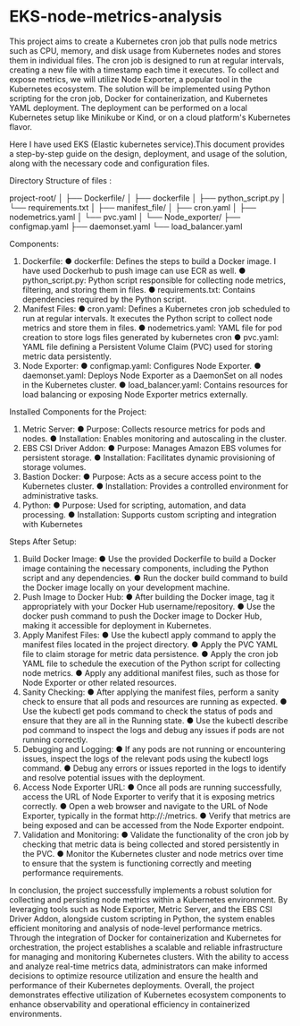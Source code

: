 # EKS-node-metrics-analysis

This project aims to create a Kubernetes cron job that pulls node metrics such as CPU, memory, and disk usage from Kubernetes nodes and stores them in individual files. The cron job is designed to run at regular intervals,
creating a new file with a timestamp each time it executes. To collect and expose metrics, we will utilize Node Exporter, a popular tool in the Kubernetes ecosystem. The solution will be implemented using Python scripting for the cron job, Docker for containerization, and Kubernetes YAML deployment. The deployment can be performed on a local Kubernetes setup like Minikube or Kind, or on a cloud platform's Kubernetes flavor.

Here I have used EKS (Elastic kubernetes service).This document provides a step-by-step guide on the design, deployment, and usage of the solution, along with the necessary code and configuration files.

Directory Structure of files :

project-root/
│
├── Dockerfile/
│ ├── dockerfile
│ ├── python_script.py
│ └── requirements.txt
│
├── manifest_file/
│ ├── cron.yaml
│ ├── nodemetrics.yaml
│ └── pvc.yaml
│
└── Node_exporter/
├── configmap.yaml
├── daemonset.yaml
└── load_balancer.yaml

Components:
1. Dockerfile:
  ● dockerfile: Defines the steps to build a Docker image. I have used Dockerhub to push image can use ECR as well.
  ● python_script.py: Python script responsible for collecting node metrics, filtering, and storing them in files.
  ● requirements.txt: Contains dependencies required by the Python script.
2. Manifest Files:
  ● cron.yaml: Defines a Kubernetes cron job scheduled to run at regular intervals. It executes the Python script to collect node metrics and store them in files.
  ● nodemetrics.yaml: YAML file for pod creation to store logs files generated by kubernetes cron
  ● pvc.yaml: YAML file defining a Persistent Volume Claim (PVC) used for storing metric data persistently.
3. Node Exporter:
  ● configmap.yaml: Configures Node Exporter.
  ● daemonset.yaml: Deploys Node Exporter as a DaemonSet on all nodes in the Kubernetes cluster.
  ● load_balancer.yaml: Contains resources for load balancing or exposing Node Exporter metrics externally.

Installed Components for the Project:
1. Metric Server:
  ● Purpose: Collects resource metrics for pods and nodes.
  ● Installation: Enables monitoring and autoscaling in the cluster.
2. EBS CSI Driver Addon:
  ● Purpose: Manages Amazon EBS volumes for persistent storage.
  ● Installation: Facilitates dynamic provisioning of storage
volumes.
3. Bastion Docker:
  ● Purpose: Acts as a secure access point to the Kubernetes
cluster.
  ● Installation: Provides a controlled environment for administrative tasks.
4. Python:
  ● Purpose: Used for scripting, automation, and data processing.
  ● Installation: Supports custom scripting and integration with Kubernetes

Steps After Setup:
1. Build Docker Image:
  ● Use the provided Dockerfile to build a Docker image containing the necessary components, including the Python
  script and any dependencies.
  ● Run the docker build command to build the Docker image locally on your development machine.
2. Push Image to Docker Hub:
  ● After building the Docker image, tag it appropriately with your Docker Hub username/repository.
  ● Use the docker push command to push the Docker image to Docker Hub, making it accessible for deployment in Kubernetes.
3. Apply Manifest Files:
  ● Use the kubectl apply command to apply the manifest files located in the project directory.
  ● Apply the PVC YAML file to claim storage for metric data persistence.
  ● Apply the cron job YAML file to schedule the execution of the
  Python script for collecting node metrics.
  ● Apply any additional manifest files, such as those for Node Exporter or other related resources.
4. Sanity Checking:
  ● After applying the manifest files, perform a sanity check to ensure that all pods and resources are running as expected.
  ● Use the kubectl get pods command to check the status of pods and ensure that they are all in the Running state.
  ● Use the kubectl describe pod command to inspect the logs and debug any issues if pods are not running correctly.
5. Debugging and Logging:
  ● If any pods are not running or encountering issues, inspect the logs of the relevant pods using the kubectl logs command.
  ● Debug any errors or issues reported in the logs to identify and resolve potential issues with the deployment.
6. Access Node Exporter URL:
  ● Once all pods are running successfully, access the URL of Node Exporter to verify that it is exposing metrics correctly.
  ● Open a web browser and navigate to the URL of Node Exporter, typically in the format http://<node-exporter-ip>:<port>/metrics.
  ● Verify that metrics are being exposed and can be accessed from the Node Exporter endpoint.
7. Validation and Monitoring:
  ● Validate the functionality of the cron job by checking that metric data is being collected and stored persistently in the PVC.
  ● Monitor the Kubernetes cluster and node metrics over time to ensure that the system is functioning correctly and meeting
performance requirements.


In conclusion, the project successfully implements a robust solution for collecting and persisting node metrics within a Kubernetes environment. By leveraging tools such as Node Exporter, Metric Server, and the EBS CSI Driver Addon, alongside custom scripting in Python, the system enables efficient monitoring and analysis of node-level performance metrics.
Through the integration of Docker for containerization and Kubernetes for orchestration, the project establishes a scalable and reliable infrastructure for managing and monitoring Kubernetes clusters. With the ability to access and analyze real-time metrics data, administrators can make informed decisions to optimize resource utilization and ensure the health and performance of their Kubernetes deployments. Overall, the project demonstrates effective utilization of Kubernetes ecosystem components to enhance observability and operational efficiency in containerized environments.
